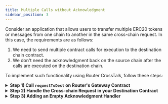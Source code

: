 ```yaml
---
title: Multiple Calls without Acknowledgment
sidebar_position: 3
---
```


Consider an application that allows users to transfer multiple ERC20 tokens or messages from one chain to another in the same cross-chain request. In this case, the requirements are as follows:

1.  We need to send multiple contract calls for execution to the destination chain contract.
2.  We don't need the acknowledgment back on the source chain after the calls are executed on the destination chain.

To implement such functionality using Router CrossTalk, follow these steps:

<details>
<summary><b>Step 1) Call <code>requestToDest</code> on Router's Gateway Contract</b></summary>

We will initiate a cross-chain request from the source chain by calling the `requestToDest` function on Router's source chain Gateway contract.
```javascript
gatewayContract.requestToDest(
  Utils.RequestArgs(expiryTimstamp, isAtomicCalls, feePayer),
	Utils.AckType.NO_ACK,
	Utils.AckGasParams(0,0),
	Utils.DestinationChainParams(destGasLimit, destGasPrice, chainType, chainId),
	Utils.ContractCalls(payloads, addresses)
);
```

While calling the **`requestToDest`** function on the Gateway contract, we need to pass the following parameters:

1. **requestArgs:**
    1. **expiryTimestamp:** If you want to add a specific expiry timestamp, you can mention it against this parameter. Your request will get reverted if it is not executed before the expiryTimestamp. If you don't want any expiryTimestamp, you can use **`type(uint64).max`** as the expiryTimestamp.
    2. **isAtomicCalls:** Set it to true if you want to ensure that either all your contract calls are executed or none of them are executed. Set it to false if you do not require atomicity. 
    3. **feePayer:** Set it either to the sender address, the contract address initiating the request or to `NONE`. If set to `NONE`, anyone can act as the fee payer for the request. 


2.  **ackType:** Since we don't need an acknowledgment, set it to **NO_ACK**.

3.  **ackGasParams:** Since we are not requesting an acknowledgment, send **`(0,0)`** as the gas limit and gas price for ackGasParams.

4.  **destinationChainParams:** We need to pass the destination chain gas limit, gas price, chain type, and the chain ID here.

5.  **contractCalls:** Encode the payloads and the destination contract addresses in byte arrays and pass them in this function. The payload consist of the ABI-encoded data you want to send to the other chain. The destinationContractAddress is the address of the recipient contract on the destination chain that will handle the cross-chain request. In this case, we want to different payloads to different destination contracts.

    ```javascript
    bytes[] memory addresses = new bytes[](3);
    addresses[0] = toBytes(destinationContractAddress1);
    addresses[1] = toBytes(destinationContractAddress2);
    addresses[2] = toBytes(destinationContractAddress3);

    bytes[] memory payloads = new bytes[](3);
    payloads[0] = payload1;
    payloads[1] = payload2;
    payloads[2] = payload3;
    ```

    The **`toBytes`** function can be found [here](../understanding-crosstalk/requestToDest#6-contractcalls).

</details>

<details>
<summary><b>Step 2) Handle the Cross-chain Request in your Destination Contract</b></summary>

Once the cross-chain request is received on the destination chain, we need a mechanism to handle it. That's where **`handleRequestFromSource`** function comes into play. Router's Gateway contract on the destination chain will pass the payload along with the source chain details to the respective destination chain contract by calling this function.

```javascript
function handleRequestFromSource(
	  bytes memory srcContractAddress,
	  bytes memory payload,
	  string memory srcChainId,
	  uint64 srcChainType
) external returns (bytes memory)
```

You can handle the payload in any way you want to complete your cross-chain functionality.

</details>

<details>
<summary><b>Step 3) Adding an Empty Acknowledgment Handler</b></summary>

Even though we don't need an acknowledgment on the source chain, we need to implement an acknowledgment handler function. This will be empty since this function will never get called in this particular use case. The documentation for this function can be found [here](../understanding-crosstalk/handleCrossTalkAck).

```javascript
function handleCrossTalkAck(
  uint64, // eventIdentifier
  bool[] memory, // execFlags
  bytes[] memory // execData
) external {}
```

</details>
